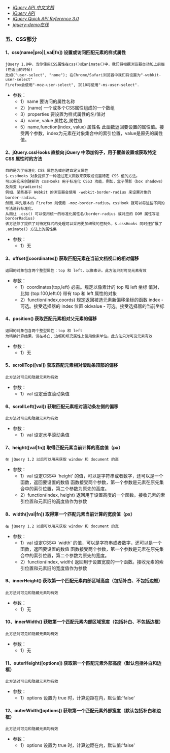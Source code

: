 * [*jQuery API 中文文档*](http://jquery.cuishifeng.cn/jQuery_html_ownerDocument.html)
* [*jQuery API*](http://www.css88.com/jqapi-1.9/)
* [*jQuery Quick API Reference 3.0*](https://oscarotero.com/jquery/)
* [*jquery-demo在线*](http://www.365mini.com/diy.php?f=jquery-selector-demo)

### 五、CSS部分

#### 1、css(name|pro|[,val|fn]) 设置或访问匹配元素的样式属性
    jQuery 1.8中，当你使用CSS属性在css()或animate()中，我们将根据浏览器自动加上前缀(在适当的时候)
    比如("user-select", "none"); 在Chrome/Safari浏览器中我们将设置为"-webkit-user-select"
    Firefox会使用"-moz-user-select", IE10将使用"-ms-user-select".
* 参数：
    * 1）name 要访问的属性名称
    * 2）[name] 一个或多个CSS属性组成的一个数组
    * 3）properties 要设置为样式属性的名/值对
    * 4）name, value 属性名,属性值
    * 5）name,function(index, value)
        属性名
        此函数返回要设置的属性值。接受两个参数，index为元素在对象集合中的索引位置，value是原先的属性值。

#### 2、jQuery.cssHooks 直接向 jQuery 中添加钩子，用于覆盖设置或获取特定 CSS 属性时的方法
    目的是为了标准化 CSS 属性名或创建自定义属性
    $.cssHooks 对象提供了一种通过定义函数来获取或设置特定 CSS 值的方法。
    可以用它来创建新的 cssHooks 用于标准化 CSS3 功能，例如，盒子阴影（box shadows）及渐变（gradients）
    例如，某些基于 Webkit 的浏览器会使用 -webkit-border-radius 来设置对象的 border-radius，
    然而,早先版本的 Firefox 则使用 -moz-border-radius。cssHook 就可以将这些不同的写法进行标准化，
    从而让 .css() 可以使用统一的标准化属性名(border-radius 或对应的 DOM 属性写法 borderRadius)
    该方法除了提供了对特定样式的处理可以采用更加细致的控制外，$.cssHooks 同时还扩展了 .animate() 方法上的属性集
* 参数：
    * 1）无

#### 3、offset([coordinates]) 获取匹配元素在当前文档视口的相对偏移
    返回的对象包含两个整型属性：top 和 left，以像素计。此方法只对可见元素有效
* 参数：
    * 1）coordinates{top,left}
        必需。规定以像素计的 top 和 left 坐标
        值对，比如 {top:100,left:0}
        带有 top 和 left 属性的对象
    * 2）function(index,coords)
        规定返回被选元素新偏移坐标的函数
        index - 可选。接受选择器的 index 位置
        oldvalue - 可选。接受选择器的当前坐标

#### 4、position() 获取匹配元素相对父元素的偏移
    返回的对象包含两个整型属性：top 和 left
    为精确计算结果，请在补白、边框和填充属性上使用像素单位。此方法只对可见元素有效
* 参数： 
    * 1）无

#### 5、scrollTop([val]) 获取匹配元素相对滚动条顶部的偏移 
    此方法对可见和隐藏元素均有效
* 参数：
    * 1）val 设定垂直滚动条值

#### 6、scrollLeft([val]) 获取匹配元素相对滚动条左侧的偏移
    此方法对可见和隐藏元素均有效
* 参数：
    * 1）val 设定水平滚动条值
    
#### 7、height([val|fn]) 取得匹配元素当前计算的高度值（px）
    在 jQuery 1.2 以后可以用来获取 window 和 document 的高
* 参数：
    * 1）val 
        设定CSS中 'height' 的值，可以是字符串或者数字，还可以是一个函数，返回要设置的数值
        函数接受两个参数，第一个参数是元素在原先集合中的索引位置，第二个参数为原先的高度。
    * 2）function(index, height)
        返回用于设置高度的一个函数。接收元素的索引位置和元素旧的高度值作为参数
    
#### 8、width([val|fn]) 取得第一个匹配元素当前计算的宽度值（px）
    在 jQuery 1.2 以后可以用来获取 window 和 document 的宽
* 参数：
    * 1）val
        设定CSS中 'width' 的值，可以是字符串或者数字，还可以是一个函数，返回要设置的数值
        函数接受两个参数，第一个参数是元素在原先集合中的索引位置，第二个参数为原先的宽度。
    * 2）function(index, width)
        返回用于设置宽度的一个函数。接收元素的索引位置和元素旧的宽度值作为参数

#### 9、innerHeight() 获取第一个匹配元素内部区域高度（包括补白、不包括边框）
    此方法对可见和隐藏元素均有效
* 参数：
    * 1）无

#### 10、innerWidth() 获取第一个匹配元素内部区域宽度（包括补白、不包括边框）
    此方法对可见和隐藏元素均有效
* 参数：
    * 1）无

#### 11、outerHeight([options]) 获取第一个匹配元素外部高度（默认包括补白和边框）
    此方法对可见和隐藏元素均有效
* 参数：
    * 1）options 设置为 true 时，计算边距在内，默认值:'false'

#### 12、outerWidth([options]) 获取第一个匹配元素外部宽度（默认包括补白和边框）
    此方法对可见和隐藏元素均有效
* 参数：
    * 1）options 设置为 true 时，计算边距在内，默认值:'false'



